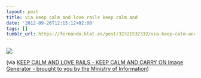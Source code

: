 ```yaml
---
layout: post
title: via keep calm and love rails keep calm and
date: '2012-09-26T12:15:12+02:00'
tags: []
tumblr_url: https://fernando.blat.es/post/32321532332/via-keep-calm-and-love-rails-keep-calm-and
---
```

 ![](/tumblr_files/tumblr_maychcUxPB1qz4y16o1_640.png)  

(via [KEEP CALM AND LOVE RAILS - KEEP CALM AND CARRY ON Image Generator - brought to you by the Ministry of Information](http://www.keepcalm-o-matic.co.uk/p/keep-calm-and-love-rails/))
